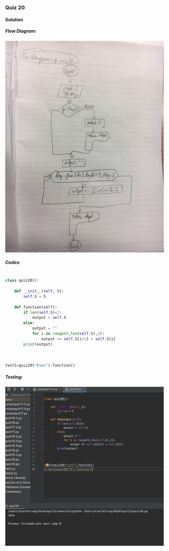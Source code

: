### Quiz 20


#### Solution

##### Flow Diagram:

![](https://github.com/BrightChanges/Unit-3/blob/main/IMG_4830.JPG)

##### Codes:

```.py

class quiz20():

    def __init__(self, S):
        self.S = S

    def function(self):
        if len(self.S)<2:
            output = self.S
        else:
            output = ""
            for i in range(0,len(self.S),2):
                output += self.S[i+1] + self.S[i]
        print(output)



test1=quiz20("Kien").function()

```

##### Testing:

![](https://github.com/BrightChanges/Unit-3/blob/main/Screen%20Shot%200003-03-02%20at%2010.57.10%20AM.png)
